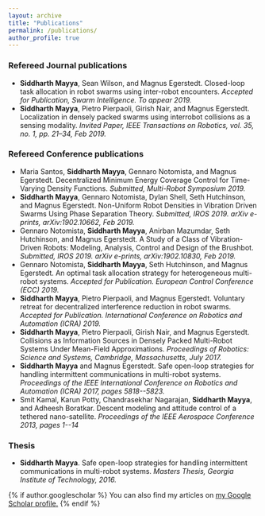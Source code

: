 ```yaml
---
layout: archive
title: "Publications"
permalink: /publications/
author_profile: true
---
```


### Refereed Journal publications
- **Siddharth Mayya**, Sean Wilson, and Magnus Egerstedt. Closed-loop task allocation in robot swarms using inter-robot encounters. *Accepted for Publication, Swarm Intelligence. To appear 2019.*
- **Siddharth Mayya**, Pietro Pierpaoli, Girish Nair, and Magnus Egerstedt. Localization in densely packed swarms using interrobot collisions as a sensing modality. *Invited Paper, IEEE Transactions on Robotics, vol. 35, no. 1, pp. 21–34, Feb 2019.*

### Refereed Conference publications
- Maria Santos, **Siddharth Mayya**, Gennaro Notomista, and Magnus Egerstedt. Decentralized Minimum Energy Coverage Control for Time-Varying Density Functions. *Submitted, Multi-Robot Symposium 2019.*
- **Siddharth Mayya**, Gennaro Notomista, Dylan Shell, Seth Hutchinson, and Magnus Egerstedt. Non-Uniform Robot Densities in Vibration Driven Swarms Using Phase Separation Theory. *Submitted, IROS 2019. arXiv e-prints, arXiv:1902.10662, Feb 2019.*
- Gennaro Notomista, **Siddharth Mayya**, Anirban Mazumdar, Seth Hutchinson, and Magnus Egerstedt. A Study of a Class of Vibration-Driven Robots: Modeling, Analysis, Control and Design of the Brushbot. *Submitted, IROS 2019. arXiv e-prints, arXiv:1902.10830, Feb 2019.*
- Gennaro Notomista, **Siddharth Mayya**, Seth Hutchinson, and Magnus Egerstedt. An optimal task allocation strategy for heterogeneous multi-robot systems. *Accepted for Publication. European Control Conference (ECC) 2019.*
- **Siddharth Mayya**, Pietro Pierpaoli, and Magnus Egerstedt. Voluntary retreat for decentralized interference reduction in robot swarms. *Accepted for Publication. International Conference on Robotics and Automation (ICRA) 2019.*
- **Siddharth Mayya**, Pietro Pierpaoli, Girish Nair, and Magnus Egerstedt. Collisions as Information Sources in Densely Packed Multi-Robot Systems Under Mean-Field 		Approximations. *Proceedings of Robotics: Science and Systems, Cambridge, Massachusetts, July 2017.*
- **Siddharth Mayya** and Magnus Egerstedt. Safe open-loop strategies for handling intermittent communications in multi-robot systems. *Proceedings of the IEEE International
		Conference on Robotics and Automation (ICRA) 2017, pages 5818--5823.*
- Smit Kamal, Karun Potty, Chandrasekhar Nagarajan, **Siddharth Mayya**, and Adheesh Boratkar. Descent modeling and attitude control of a tethered nano-satellite. *Proceedings of the IEEE Aerospace Conference 2013, pages 1--14*

### Thesis
- **Siddharth Mayya**. Safe open-loop strategies for handling intermittent communications in multi-robot systems. *Masters Thesis, Georgia Institute of Technology, 2016.*

{% if author.googlescholar %}
  You can also find my articles on <u><a href="{{author.googlescholar}}">my Google Scholar profile</a>.</u>
{% endif %}
